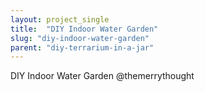 ```yaml
---
layout: project_single
title:  "DIY Indoor Water Garden"
slug: "diy-indoor-water-garden"
parent: "diy-terrarium-in-a-jar"
---
```

DIY Indoor Water Garden @themerrythought